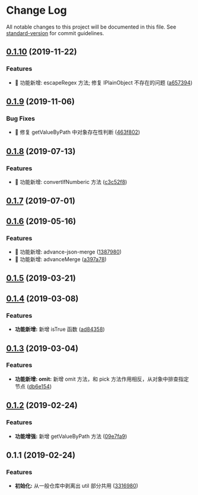 # Change Log

All notable changes to this project will be documented in this file. See [standard-version](https://github.com/conventional-changelog/standard-version) for commit guidelines.

## [0.1.10](https://github.com/one-gourd/ide-lib-utils/compare/v0.1.9...v0.1.10) (2019-11-22)


### Features

* 🎸 功能新增: escapeRegex 方法; 修复 IPlainObject 不存在的问题 ([a657394](https://github.com/one-gourd/ide-lib-utils/commit/a657394))



## [0.1.9](https://github.com/one-gourd/ide-lib-utils/compare/v0.1.8...v0.1.9) (2019-11-06)


### Bug Fixes

* 🐛 修复 getValueByPath 中对象存在性判断 ([463f802](https://github.com/one-gourd/ide-lib-utils/commit/463f802))



## [0.1.8](https://github.com/one-gourd/ide-lib-utils/compare/v0.1.7...v0.1.8) (2019-07-13)


### Features

* 🎸 功能新增: convertIfNumberic 方法 ([c3c52f8](https://github.com/one-gourd/ide-lib-utils/commit/c3c52f8))



## [0.1.7](https://github.com/one-gourd/ide-lib-utils/compare/v0.1.6...v0.1.7) (2019-07-01)



## [0.1.6](https://github.com/one-gourd/ide-lib-utils/compare/v0.1.5...v0.1.6) (2019-05-16)


### Features

* 🎸 功能新增: advance-json-merge ([1387980](https://github.com/one-gourd/ide-lib-utils/commit/1387980))
* 🎸 功能新增: advanceMerge ([a397a78](https://github.com/one-gourd/ide-lib-utils/commit/a397a78))



<a name="0.1.5"></a>
## [0.1.5](https://github.com/alibaba-paimai-frontend/ide-lib-utils/compare/v0.1.4...v0.1.5) (2019-03-21)



<a name="0.1.4"></a>
## [0.1.4](https://github.com/alibaba-paimai-frontend/ide-lib-utils/compare/v0.1.3...v0.1.4) (2019-03-08)


### Features

* **功能新增:** 新增 isTrue 函数 ([ad84358](https://github.com/alibaba-paimai-frontend/ide-lib-utils/commit/ad84358))



<a name="0.1.3"></a>
## [0.1.3](https://github.com/alibaba-paimai-frontend/ide-lib-utils/compare/v0.1.2...v0.1.3) (2019-03-04)


### Features

* **功能新增: omit:** 新增 omit 方法，和 pick 方法作用相反，从对象中排查指定节点 ([db6e154](https://github.com/alibaba-paimai-frontend/ide-lib-utils/commit/db6e154))



<a name="0.1.2"></a>
## [0.1.2](https://github.com/alibaba-paimai-frontend/ide-lib-utils/compare/v0.1.1...v0.1.2) (2019-02-24)


### Features

* **功能增强:** 新增 getValueByPath 方法 ([09e7fa9](https://github.com/alibaba-paimai-frontend/ide-lib-utils/commit/09e7fa9))



<a name="0.1.1"></a>
## 0.1.1 (2019-02-24)


### Features

* **初始化:** 从一般仓库中剥离出 util 部分共用 ([3316980](https://github.com/alibaba-paimai-frontend/ide-lib-utils/commit/3316980))
